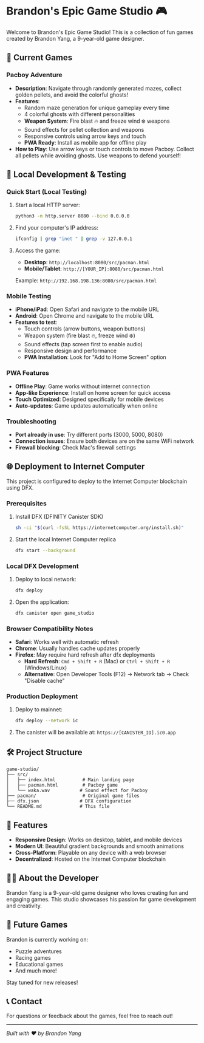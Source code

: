 # Brandon's Epic Game Studio 🎮

Welcome to Brandon's Epic Game Studio! This is a collection of fun games created by Brandon Yang, a 9-year-old game designer.

## 🎯 Current Games

### Pacboy Adventure
- **Description**: Navigate through randomly generated mazes, collect golden pellets, and avoid the colorful ghosts!
- **Features**: 
  - Random maze generation for unique gameplay every time
  - 4 colorful ghosts with different personalities
  - **Weapon System**: Fire blast 🔥 and freeze wind ❄️ weapons
  - Sound effects for pellet collection and weapons
  - Responsive controls using arrow keys and touch
  - **PWA Ready**: Install as mobile app for offline play
- **How to Play**: Use arrow keys or touch controls to move Pacboy. Collect all pellets while avoiding ghosts. Use weapons to defend yourself!

## 🚀 Local Development & Testing

### Quick Start (Local Testing)
1. Start a local HTTP server:
   ```bash
   python3 -m http.server 8080 --bind 0.0.0.0
   ```

2. Find your computer's IP address:
   ```bash
   ifconfig | grep "inet " | grep -v 127.0.0.1
   ```

3. Access the game:
   - **Desktop**: `http://localhost:8080/src/pacman.html`
   - **Mobile/Tablet**: `http://[YOUR_IP]:8080/src/pacman.html`
   
   Example: `http://192.168.198.136:8080/src/pacman.html`

### Mobile Testing
- **iPhone/iPad**: Open Safari and navigate to the mobile URL
- **Android**: Open Chrome and navigate to the mobile URL
- **Features to test**:
  - Touch controls (arrow buttons, weapon buttons)
  - Weapon system (fire blast 🔥, freeze wind ❄️)
  - Sound effects (tap screen first to enable audio)
  - Responsive design and performance
  - **PWA Installation**: Look for "Add to Home Screen" option

### PWA Features
- **Offline Play**: Game works without internet connection
- **App-like Experience**: Install on home screen for quick access
- **Touch Optimized**: Designed specifically for mobile devices
- **Auto-updates**: Game updates automatically when online

### Troubleshooting
- **Port already in use**: Try different ports (3000, 5000, 8080)
- **Connection issues**: Ensure both devices are on the same WiFi network
- **Firewall blocking**: Check Mac's firewall settings

## 🌐 Deployment to Internet Computer

This project is configured to deploy to the Internet Computer blockchain using DFX.

### Prerequisites
1. Install DFX (DFINITY Canister SDK)
   ```bash
   sh -ci "$(curl -fsSL https://internetcomputer.org/install.sh)"
   ```

2. Start the local Internet Computer replica
   ```bash
   dfx start --background
   ```

### Local DFX Development
1. Deploy to local network:
   ```bash
   dfx deploy
   ```

2. Open the application:
   ```bash
   dfx canister open game_studio
   ```

### Browser Compatibility Notes
- **Safari**: Works well with automatic refresh
- **Chrome**: Usually handles cache updates properly
- **Firefox**: May require hard refresh after dfx deployments
  - **Hard Refresh**: `Cmd + Shift + R` (Mac) or `Ctrl + Shift + R` (Windows/Linux)
  - **Alternative**: Open Developer Tools (F12) → Network tab → Check "Disable cache"

### Production Deployment
1. Deploy to mainnet:
   ```bash
   dfx deploy --network ic
   ```

2. The canister will be available at: `https://[CANISTER_ID].ic0.app`

## 🛠️ Project Structure

```
game-studio/
├── src/
│   ├── index.html          # Main landing page
│   ├── pacman.html         # Pacboy game
│   └── waka.wav           # Sound effect for Pacboy
├── pacman/                 # Original game files
├── dfx.json               # DFX configuration
└── README.md              # This file
```

## 🎨 Features

- **Responsive Design**: Works on desktop, tablet, and mobile devices
- **Modern UI**: Beautiful gradient backgrounds and smooth animations
- **Cross-Platform**: Playable on any device with a web browser
- **Decentralized**: Hosted on the Internet Computer blockchain

## 👨‍💻 About the Developer

Brandon Yang is a 9-year-old game designer who loves creating fun and engaging games. This studio showcases his passion for game development and creativity.

## 🔮 Future Games

Brandon is currently working on:
- Puzzle adventures
- Racing games
- Educational games
- And much more!

Stay tuned for new releases!

## 📞 Contact

For questions or feedback about the games, feel free to reach out!

---

*Built with ❤️ by Brandon Yang* 